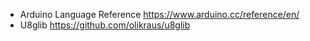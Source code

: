 
- Arduino Language Reference https://www.arduino.cc/reference/en/
- U8glib https://github.com/olikraus/u8glib
